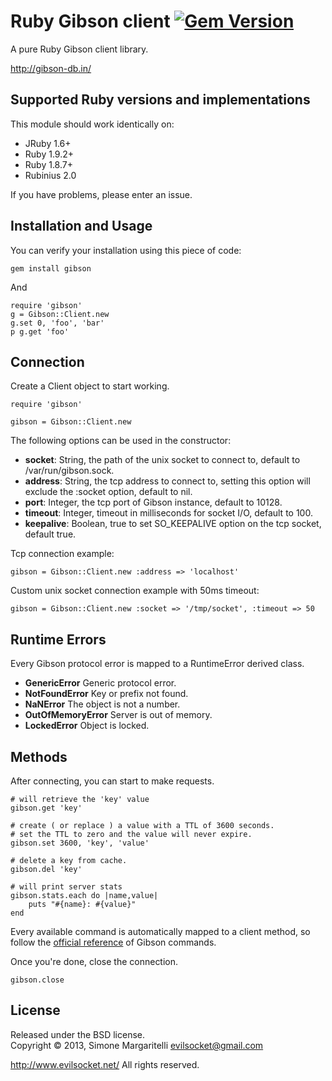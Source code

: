Ruby Gibson client [![Gem Version](https://badge.fury.io/rb/gibson.png)](http://badge.fury.io/rb/gibson)
========================

A pure Ruby Gibson client library.

<http://gibson-db.in/>

Supported Ruby versions and implementations
------------------------------------------------

This module should work identically on:

 * JRuby 1.6+
 * Ruby 1.9.2+
 * Ruby 1.8.7+
 * Rubinius 2.0

If you have problems, please enter an issue.

Installation and Usage
------------------------

You can verify your installation using this piece of code:

    gem install gibson

And

    require 'gibson'
    g = Gibson::Client.new
    g.set 0, 'foo', 'bar'
    p g.get 'foo'

Connection
----------

Create a Client object to start working.

    require 'gibson'

    gibson = Gibson::Client.new

The following options can be used in the constructor:

* **socket**: String, the path of the unix socket to connect to, default to /var/run/gibson.sock.
* **address**: String, the tcp address to connect to, setting this option will exclude the :socket option, default to nil.
* **port**: Integer, the tcp port of Gibson instance, default to 10128.
* **timeout**: Integer, timeout in milliseconds for socket I/O, default to 100.
* **keepalive**: Boolean, true to set SO_KEEPALIVE option on the tcp socket, default true.

Tcp connection example:

    gibson = Gibson::Client.new :address => 'localhost'

Custom unix socket connection example with 50ms timeout:

    gibson = Gibson::Client.new :socket => '/tmp/socket', :timeout => 50

Runtime Errors
--------------

Every Gibson protocol error is mapped to a RuntimeError derived class.

* **GenericError** Generic protocol error.
* **NotFoundError** Key or prefix not found.
* **NaNError** The object is not a number.
* **OutOfMemoryError** Server is out of memory.
* **LockedError** Object is locked.

Methods
-------

After connecting, you can start to make requests.
    
    # will retrieve the 'key' value
    gibson.get 'key'

    # create ( or replace ) a value with a TTL of 3600 seconds.
    # set the TTL to zero and the value will never expire. 
    gibson.set 3600, 'key', 'value'
    
    # delete a key from cache.
    gibson.del 'key'

    # will print server stats
	gibson.stats.each do |name,value|
        puts "#{name}: #{value}"
    end

Every available command is automatically mapped to a client method, so follow the 
[official reference](http://gibson-db.in/commands.php) of Gibson commands.

Once you're done, close the connection.

	gibson.close

License
---

Released under the BSD license.  
Copyright &copy; 2013, Simone Margaritelli 
<evilsocket@gmail.com>  

<http://www.evilsocket.net/>
All rights reserved.
